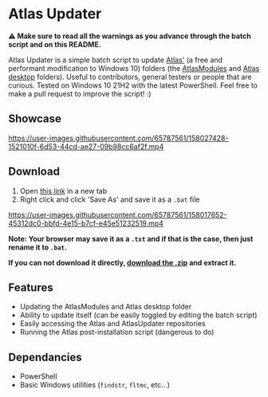 # Atlas Updater
**⚠ Make sure to read all the warnings as you advance through the batch script and on this README.**

Atlas Updater is a simple batch script to update [Atlas'](https://github.com/Atlas-OS/Atlas) (a free and performant modification to Windows 10) folders (the [AtlasModules](https://github.com/Atlas-OS/Atlas/tree/main/src/AtlasModules) and [Atlas desktop](https://github.com/Atlas-OS/Atlas/tree/main/src/Desktop/Atlas) folders). Useful to contributors, general testers or people that are curious. Tested on Windows 10 21H2 with the latest PowerShell. Feel free to make a pull request to improve the script! :)

## Showcase

https://user-images.githubusercontent.com/65787561/158027428-1521010f-6d53-44cd-ae27-09b98cc6af2f.mp4

## Download
1. Open [this link](https://raw.githubusercontent.com/he3als/AtlasUpdater/main/AtlasUpdaterScript.bat) in a new tab
2. Right click and click 'Save As' and save it as a `.bat` file

https://user-images.githubusercontent.com/65787561/158017652-45312dc0-bbfd-4e15-b7cf-e45e51232519.mp4

**Note: Your browser may save it as a `.txt` and if that is the case, then just rename it to `.bat`.**

**If you can not download it directly, [download the .zip](https://github.com/he3als/AtlasUpdater/archive/refs/heads/main.zip) and extract it.**

## Features
- Updating the AtlasModules and Atlas desktop folder
- Ability to update itself (can be easily toggled by editing the batch script)
- Easily accessing the Atlas and AtlasUpdater repositories
- Running the Atlas post-installation script (dangerous to do)

## Dependancies
- PowerShell
- Basic Windows utilities (`findstr`, `fltmc`, etc...)
